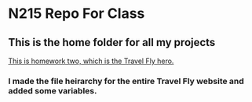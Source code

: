 # N215 Repo For Class

## This is the home folder for all my projects

[This is homework two, which is the Travel Fly hero.](homework/homeworkTwo/travelfly-hero/index.html)

### I made the file heirarchy for the entire Travel Fly website and added some variables.
